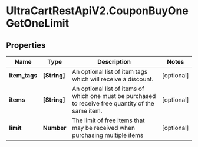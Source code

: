 # UltraCartRestApiV2.CouponBuyOneGetOneLimit

## Properties

Name | Type | Description | Notes
------------ | ------------- | ------------- | -------------
**item_tags** | **[String]** | An optional list of item tags which will receive a discount. | [optional] 
**items** | **[String]** | An optional list of items of which one must be purchased to receive free quantity of the same item. | [optional] 
**limit** | **Number** | The limit of free items that may be received when purchasing multiple items | [optional] 


